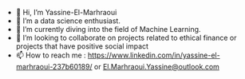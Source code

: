 - 👋 Hi, I’m Yassine-El-Marhraoui
- 👀 I’m a data science enthusiast.
- 🌱 I’m currently diving into the field of Machine Learning.
- 💞️ I’m looking to collaborate on projects related to ethical finance or projects that have positive social impact
- 📫 How to reach me : https://www.linkedin.com/in/yassine-el-marhraoui-237b60189/ or El.Marhraoui.Yassine@outlook.com

<!---
Yassine-El-M/Yassine-El-M is a ✨ special ✨ repository because its `README.md` (this file) appears on your GitHub profile.
You can click the Preview link to take a look at your changes.
--->
